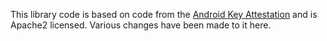 This library code is based on code from the [Android Key 
Attestation](https://github.com/google/android-key-attestation/blob/4b9aabe954448bdbbfc7f61d5c5cffa6bda62ab8/server/src/main/java/com/google/android/attestation)
and is Apache2 licensed. Various changes have been made to it here.
